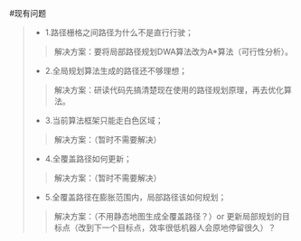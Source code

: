 #现有问题
>*  1.路径栅格之间路径为什么不是直行行驶；
>>  解决方案：要将局部路径规划DWA算法改为A*算法（可行性分析）。
>*  2.全局规划算法生成的路径还不够理想；
>>  解决方案：研读代码先搞清楚现在使用的路径规划原理，再去优化算法。
>*  3.当前算法框架只能走白色区域；
>>  解决方案：（暂时不需要解决）
>*  4.全覆盖路径如何更新；
>>  解决方案：（暂时不需要解决）
>*  5.全覆盖路径在膨胀范围内，局部路径该如何规划；
>>  解决方案：（不用静态地图生成全覆盖路径？）or 更新局部规划的目标点（改到下一个目标点，效率很低机器人会原地停留很久）？